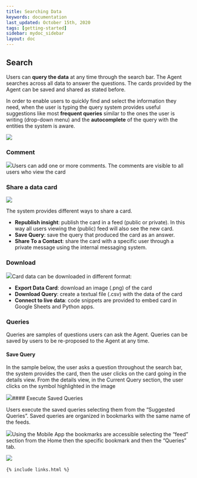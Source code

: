 ```yaml
---
title: Searching Data
keywords: documentation
last_updated: October 15th, 2020
tags: [getting-started]
sidebar: mydoc_sidebar
layout: doc
---
```


Search
------

Users can **query the data** at any time through the search bar. The Agent searches across all data to answer the questions. The cards provided by the Agent can be saved and shared as stated before.  


In order to enable users to quickly find and select the information they need, when the user is typing the query system provides useful suggestions like most **frequent queries** similar to the ones the user is writing (drop-down menu) and the **autocomplete** of the query with the entities the system is aware.

  
![](media/search-data_searchbar.gif)

### Comment

![](https://uploads-ssl.webflow.com/5dff758010bfa7356f98e395/5f589e731e8979279904574e_3BJNDs0aBSUQP2VsLm30JfUem11AaKleD2QtIW9Cbf6Cb-Y5lbdtO-J4WGZn5TU4kpvkr3_j62JkHCMZNA0Fv2dX4m-66IeoIlI3VgYIO8ZpB3GklTk2W2PjyoGgX2DlaHGxoAoR.png)Users can add one or more comments. The comments are visible to all users who view the card

  


### Share a data card

![](https://uploads-ssl.webflow.com/5dff758010bfa7356f98e395/5f589e731944cb0bf88c7f08_X00U_vPWuSPF2iEaawtkkt_erh_HVFtH3TX3qFo2akjxrmzfzHP7YT9q0Cas3uTQ5S4rvluvV9cLhTT9Q8eFT7tin2WNL1e0EB6WgNAnwQDLXwEFgFEp5cgnbAydEIkkmliH-eTr.png)  


The system provides different ways to share a card.


* **Republish insight**: publish the card in a feed (public or private). In this way all users viewing the (public) feed will also see the new card.
* **Save Query**: save the query that produced the card as an answer.
* **Share To a Contact**: share the card with a specific user through a private message using the internal messaging system.

### Download

![](https://uploads-ssl.webflow.com/5dff758010bfa7356f98e395/5f589e74cfe47438d662e204_FPe4l1DExuzD-3L8WdjUiqk67jmXErL6tGQJgjarWUvocievpLQKFmSyIRbqcPfwwrZLfYSLYnDm9M8QRS9mJ28Xy5RNglUsKTCjhHyJtT7pXaadnVzSMyrd0n5UIPHfGaSyQCsi.png)Card data can be downloaded in different format:


* **Export Data Card**: download an image (.png) of the card
* **Download Query**: create a textual file (.csv) with the data of the card
* **Connect to live data**: code snippets are provided to embed card in Google Sheets and Python apps.  


### Queries

Queries are samples of questions users can ask the Agent. Queries can be saved by users to be re-proposed to the Agent at any time.  


#### Save Query

In the sample below, the user asks a question throughout the search bar, the system provides the card, then the user clicks on the card going in the details view. From the details view, in the Current Query section, the user clicks on the symbol highlighted in the image

  


![](https://uploads-ssl.webflow.com/5dff758010bfa7356f98e395/5f589e7471a14c5f44a9bc3d_Gfxi2ebTXR2mBfNH5m_ztba1C6106RpFfWyRV-R86a-io54JtoegbP2CX3zI10s_Gvk3u2QK8yjY5cwU_v7FWdGSyVR7BAcKMXNNWo2D4-dC68c-BJujB8CF-JdwR7uV5VkzKcdI.png)#### Execute Saved Queries

Users execute the saved queries selecting them from the “Suggested Queries”. Saved queries are organized in bookmarks with the same name of the feeds. 

  


![](https://uploads-ssl.webflow.com/5dff758010bfa7356f98e395/5f589e742e38383bc8ce8e5e_ZgelE9Gst8QIm_d9gXMIswc79rbimBe6ZER6B_1nkHq-2gxoku5BVIYfepvWfG2lEeOMPOl8WlAzWBOq5Q6wDnp5mzLKpE2A--E0XGF7Kbczxd8xXSX4pQUvfVZfvon_2zjesRJO.png)Using the Mobile App the bookmarks are accessible selecting the “feed” section from the Home then the specific bookmark and then the “Queries” tab. 

![](https://uploads-ssl.webflow.com/5dff758010bfa7356f98e395/5f589e7423cb2f35dd8255bc_T1FBo6I3NPx5KAm1SSRl_ZBgSWNId66xqLJ0LpRHAc_wfvUDTRZamCjtgOFLWYwjBeCjHomS7WcgRPTkEWp_5LmZo_WQpGmtAklrM3JLpTlAzIYH_lwFgQ-1kE7AvaecR1L5ngmB.png)‍



    {% include links.html %}

    
